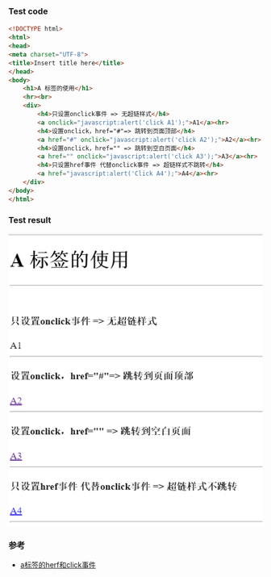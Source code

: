 ### Test code

```html
<!DOCTYPE html>
<html>
<head>
<meta charset="UTF-8">
<title>Insert title here</title>
</head>
<body>
    <h1>A 标签的使用</h1>
    <hr><br>
    <div>
        <h4>只设置onclick事件 => 无超链样式</h4>
        <a onclick="javascript:alert('click A1');">A1</a><hr>
        <h4>设置onclick，href="#"=> 跳转到页面顶部</h4>
        <a href="#" onclick="javascript:alert('click A2');">A2</a><hr>
        <h4>设置onclick，href="" => 跳转到空白页面</h4>
        <a href="" onclick="javascript:alert('click A3');">A3</a><hr>
        <h4>只设置href事件 代替onclick事件 => 超链样式不跳转</h4>
        <a href="javascript:alert('Click A4');">A4</a><hr>
    </div>
</body>
</html>
```

### Test result
![Test Result](https://github.com/StephenTao/stephen-books/blob/master/html/testA.PNG)


### 参考
* [a标签的herf和click事件](https://www.cnblogs.com/zbx123/p/3495300.html)
